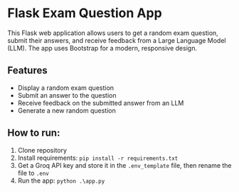 # Flask Exam Question App

This Flask web application allows users to get a random exam question, submit their answers, and receive feedback from a Large Language Model (LLM). The app uses Bootstrap for a modern, responsive design.

## Features

- Display a random exam question
- Submit an answer to the question
- Receive feedback on the submitted answer from an LLM
- Generate a new random question

## How to run:

1. Clone repository
2. Install requirements: `pip install -r requirements.txt`
3. Get a Groq API key and store it in the `.env_template` file, then rename the file to `.env`
4. Run the app: `python .\app.py` 


